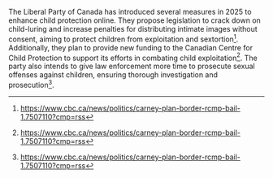 The Liberal Party of Canada has introduced several measures in 2025 to enhance child protection online. They propose legislation to crack down on child-luring and increase penalties for distributing intimate images without consent, aiming to protect children from exploitation and sextortion[^1]. Additionally, they plan to provide new funding to the Canadian Centre for Child Protection to support its efforts in combating child exploitation[^2]. The party also intends to give law enforcement more time to prosecute sexual offenses against children, ensuring thorough investigation and prosecution[^3].

[^1]: https://www.cbc.ca/news/politics/carney-plan-border-rcmp-bail-1.7507110?cmp=rss  
[^2]: https://www.cbc.ca/news/politics/carney-plan-border-rcmp-bail-1.7507110?cmp=rss  
[^3]: https://www.cbc.ca/news/politics/carney-plan-border-rcmp-bail-1.7507110?cmp=rss

